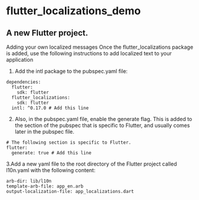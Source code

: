 # flutter_localizations_demo

## A new Flutter project.

Adding your own localized messages
Once the flutter_localizations package is added, use the following instructions to add localized text to your application

1. Add the intl package to the pubspec.yaml file:

```
dependencies:
  flutter:
    sdk: flutter
  flutter_localizations:
    sdk: flutter
  intl: ^0.17.0 # Add this line
```

2. Also, in the pubspec.yaml file, enable the generate flag. This is added to the section of the pubspec that is specific to Flutter, and usually comes later in the pubspec file.

```
# The following section is specific to Flutter.
flutter:
  generate: true # Add this line
```

3.Add a new yaml file to the root directory of the Flutter project called l10n.yaml with the following content:

```
arb-dir: lib/l10n
template-arb-file: app_en.arb
output-localization-file: app_localizations.dart
```

<!-- ## Getting Started

This project is a starting point for a Flutter application.

A few resources to get you started if this is your first Flutter project:

- [Lab: Write your first Flutter app](https://flutter.dev/docs/get-started/codelab)
- [Cookbook: Useful Flutter samples](https://flutter.dev/docs/cookbook)

For help getting started with Flutter, view our
[online documentation](https://flutter.dev/docs), which offers tutorials,
samples, guidance on mobile development, and a full API reference. -->
